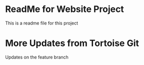# ReadMe for Website Project

This is a readme file for this project

# More Updates from Tortoise Git

Updates on the feature branch